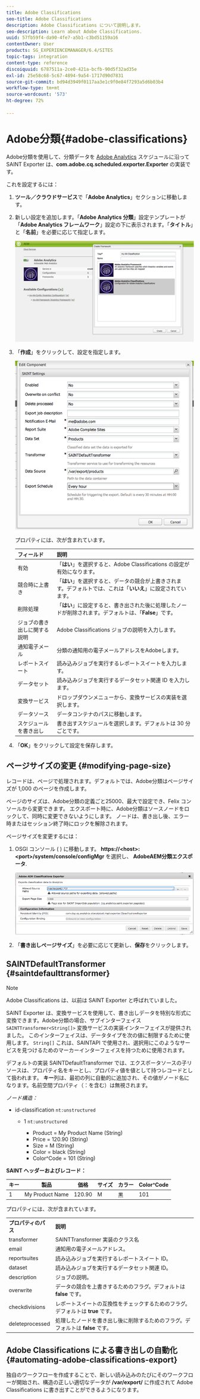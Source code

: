 ```yaml
---
title: Adobe Classifications
seo-title: Adobe Classifications
description: Adobe Classifications について説明します。
seo-description: Learn about Adobe Classifications.
uuid: 57fb59f4-da90-4fe7-a5b1-c3bd51159a16
contentOwner: User
products: SG_EXPERIENCEMANAGER/6.4/SITES
topic-tags: integration
content-type: reference
discoiquuid: 6787511a-2ce0-421a-bcfb-90d5f32ad35e
exl-id: 25e58c68-5c67-4894-9a54-1717d90d7831
source-git-commit: bd94d3949f0117aa3e1c9f0e84f7293a5d6b03b4
workflow-type: tm+mt
source-wordcount: '573'
ht-degree: 72%

---
```


# Adobe分類{#adobe-classifications}

Adobe分類を使用して、分類データを [Adobe Analytics](/help/sites-administering/adobeanalytics.md) スケジュールに沿って SAINT Exporter は、**com.adobe.cq.scheduled.exporter.Exporter** の実装です。

これを設定するには：

1. **ツール／クラウドサービス**&#x200B;で「**Adobe Analytics**」セクションに移動します。
1. 新しい設定を追加します。「**Adobe Analytics 分類**」設定テンプレートが「**Adobe Analytics フレームワーク**」設定の下に表示されます。「**タイトル**」と「**名前**」を必要に応じて指定します。

   ![aa-25](assets/aa-25.png)

1. 「**作成**」をクリックして、設定を指定します。

   ![chlimage_1](assets/chlimage_1.png)

   プロパティには、次が含まれています。

   | **フィールド** | **説明** |
   |---|---|
   | 有効 | 「**はい**」を選択すると、Adobe Classifications の設定が有効になります。 |
   | 競合時に上書き | 「**はい**」を選択すると、データの競合が上書きされます。デフォルトでは、これは「**いいえ**」に設定されています。 |
   | 削除処理 | 「**はい**」に設定すると、書き出された後に処理したノードが削除されます。デフォルトは、「**False**」です。 |
   | ジョブの書き出しに関する説明 | Adobe Classifications ジョブの説明を入力します。 |
   | 通知電子メール | 分類の通知用の電子メールアドレスをAdobeします。 |
   | レポートスイート | 読み込みジョブを実行するレポートスイートを入力します。 |
   | データセット | 読み込みジョブを実行するデータセット関連 ID を入力します。 |
   | 変換サービス | ドロップダウンメニューから、変換サービスの実装を選択します。 |
   | データソース | データコンテナのパスに移動します。 |
   | スケジュールを書き出し | 書き出すスケジュールを選択します。デフォルトは 30 分ごとです。 |

1. 「**OK**」をクリックして設定を保存します。

## ページサイズの変更 {#modifying-page-size}

レコードは、ページで処理されます。デフォルトでは、Adobe分類はページサイズが 1,000 のページを作成します。

ページのサイズは、Adobe分類の定義ごと25000、最大で設定でき、Felix コンソールから変更できます。 エクスポート時に、Adobe分類はソースノードをロックして、同時に変更できないようにします。 ノードは、書き出し後、エラー時またはセッション終了時にロックを解除されます。

ページサイズを変更するには：

1. OSGI コンソール ( ) に移動します。 **https://&lt;host>:&lt;port>/system/console/configMgr** を選択し、 **AdobeAEM分類エクスポータ**.

   ![aa-26](assets/aa-26.png)

1. 「**書き出しページサイズ**」を必要に応じて更新し、**保存**&#x200B;をクリックします。

## SAINTDefaultTransformer {#saintdefaulttransformer}

>[!NOTE]
>
>Adobe Classifications は、以前は SAINT Exporter と呼ばれていました。

SAINT Exporter は、変換サービスを使用して、書き出しデータを特別な形式に変換できます。Adobe分類の場合、サブインターフェイス `SAINTTransformer<String[]>` 変換サービスの実装インターフェイスが提供されました。 このインターフェイスは、データタイプを次の値に制限するために使用します。 `String[]` これは、SAINTAPI で使用され、選択用にこのようなサービスを見つけるためのマーカーインターフェイスを持つために使用されます。

デフォルトの実装 SAINTDefaultTransformer では、エクスポータソースの子リソースは、プロパティ名をキーとし、プロパティ値を値として持つレコードとして扱われます。 **キー**&#x200B;列は、最初の列に自動的に追加され、その値がノード名になります。名前空間プロパティ（：を含む）は無視されます。

*ノード構造：*

* id-classification `nt:unstructured`

   * 1 `nt:unstructured`

      * Product = ﻿﻿My Product Name (String)
      * Price = 120.90 (String)
      * Size = M (String)
      * Color = black (String)
      * Color^Code = 101 (String)

**SAINT ヘッダーおよびレコード：**

| **キー** | **製品** | **価格** | **サイズ** | **カラー** | **Color^Code** |
|---|---|---|---|---|---|
| 1 | My Product Name | 120.90 | M | 黒 | 101 |

プロパティには、次が含まれています。

<table> 
 <tbody> 
  <tr> 
   <td><strong>プロパティのパス</strong></td> 
   <td><strong>説明</strong></td> 
  </tr> 
  <tr> 
   <td>transformer</td> 
   <td>SAINTTransformer 実装のクラス名</td> 
  </tr> 
  <tr> 
   <td>email</td> 
   <td>通知用の電子メールアドレス。</td> 
  </tr> 
  <tr> 
   <td>reportsuites</td> 
   <td>読み込みジョブを実行するレポートスイート ID。 </td> 
  </tr> 
  <tr> 
   <td>dataset</td> 
   <td>読み込みジョブを実行するデータセット関連 ID。 </td> 
  </tr> 
  <tr> 
   <td>description</td> 
   <td>ジョブの説明。 <br /> </td> 
  </tr> 
  <tr> 
   <td>overwrite</td> 
   <td>データの競合を上書きするためのフラグ。デフォルトは <strong>false</strong> です。</td> 
  </tr> 
  <tr> 
   <td>checkdivisions</td> 
   <td>レポートスイートの互換性をチェックするためのフラグ。デフォルトは <strong>true</strong> です。</td> 
  </tr> 
  <tr> 
   <td>deleteprocessed</td> 
   <td>処理したノードを書き出し後に削除するためのフラグ。デフォルトは <strong>false</strong> です。</td> 
  </tr> 
 </tbody> 
</table>

## Adobe Classifications による書き出しの自動化 {#automating-adobe-classifications-export}

独自のワークフローを作成することで、新しい読み込みのたびにそのワークフローが開始され、構造の正しい適切なデータが **/var/export/** に作成されて Adobe Classifications に書き出すことができるようになります。
